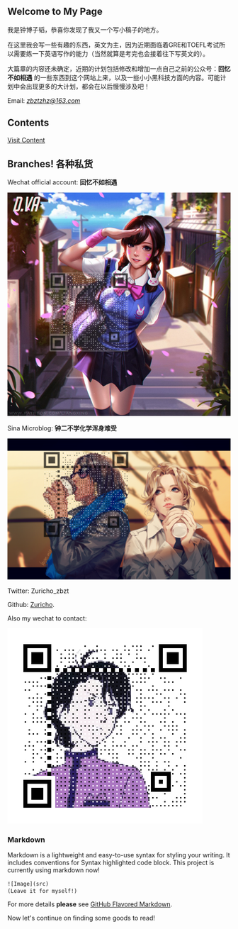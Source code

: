 ## Welcome to My Page



我是钟博子韬，恭喜你发现了我又一个写小稿子的地方。

在这里我会写一些有趣的东西，英文为主，因为近期面临着GRE和TOEFL考试所以需要练一下英语写作的能力（当然就算是考完也会接着往下写英文的）。

大篇章的内容还未确定，近期的计划包括修改和增加一点自己之前的公众号：**回忆不如相遇** 的一些东西到这个网站上来，以及一些小小黑科技方面的内容。可能计划中会出现更多的大计划，都会在以后慢慢涉及吧！

Email: *zbztzhz@163.com*



## Contents

[Visit Content](https://zuricho.github.com/Zuricho/Content/)



## Branches! 各种私货



Wechat official account: **回忆不如相遇**

![Wechat](.\pic\index\Wechat.png)

Sina Microblog: **钟二不学化学浑身难受**

![Weibo](.\pic\index\Weibo.png)

Twitter: Zuricho_zbzt

Github: [Zuricho](https://github.com/Zuricho).

Also my wechat to contact:

![Contact](.\pic\index\Contact.png)

### Markdown

Markdown is a lightweight and easy-to-use syntax for styling your writing. It includes conventions for Syntax highlighted code block. This project is currently using markdown now!

```
![Image](src)
(Leave it for myself!)
```

For more details **please** see [GitHub Flavored Markdown](https://guides.github.com/features/mastering-markdown/).

Now let's continue on finding some goods to read!
